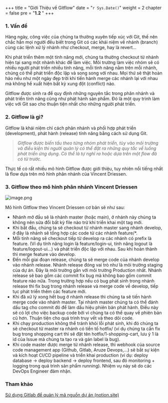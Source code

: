 +++
title = "Giới Thiệu về Gitflow"
date = "`r Sys.Date()`" 
weight = 2
chapter = false
pre = "<b>1.2 </b>"
+++

### 1. Vấn đề

Hàng ngày, công việc của chúng ta thường xuyên tiếp xúc với Git, thế nên chắc hẳn mọi người đều biết trong Git có các khái niệm về nhánh (branch) cùng các lệnh xử lý nhánh như checkout, merge, hay là revert…

Khi phát triển thêm một tính năng mới, chúng ta thường checkout từ nhánh hiện tại sang một nhánh khác để làm việc. Môi trường làm việc nhóm sẽ có nhiều người phát triển nhiều tính năng, mỗi tính năng nằm trên mỗi nhánh, chúng có thể phát triển độc lập và song song với nhau. Mọi thứ sẽ thật hoàn hảo nếu như một ngày đẹp trời khi tiến hành merge các nhánh lại với nhau mà không hề xuất hiện bất kỳ xung đột (conflict) nào.

Gitflow được sinh ra để quy định những nguyên tắc trong phân nhánh và phát triển tính năng cũng như phát hành sản phẩm. Đó là một quy trình làm việc với Git sao cho thuận tiện nhất cho những người phát triển.

### 2. Gitflow là gì?

Gitflow là khái niệm chỉ cách phân nhánh và phối hợp phát triển (development), phát hành (release) tính năng bằng cách sử dụng Git.

> *Gitflow được biến tấu theo từng nhóm phát triển, tùy vào môi trường và điều kiện thì người quản lý có thể đặt ra những quy tắc về luồng phát triển ứng dụng. Có thể là tự nghĩ ra hoặc dựa trên một flow đã có từ trước.*

Thực tế có rất nhiều mô hình Gitflow được giới thiệu, tuy nhiên nổi tiếng nhất là flow dựa trên mô hình phân nhánh của Vincent Driessen.

### 3. Gitflow theo mô hình phân nhánh Vincent Driessen

![image.png](/images/1-introduction/1.2-gitflow/image.png?featherlight=false&width=40pc)

Mô hình Gitflow theo Vincent Driessen cơ bản sẽ như sau:

- Nhánh mở đầu sẽ là nhánh master (hoặc main), ở nhánh này chúng ta không nên sửa đổi bất kỳ file nào trừ khi triển khai một tag mới.
- Khi bắt đầu, chúng ta sẽ checkout từ nhánh master sang nhánh develop, ở đây là nhánh sẽ tổng hợp các code từ các nhánh feature/*.
- Mỗi tính năng sẽ checkout tiếp từ develop ra các nhánh có prefix là feature. (Ví dụ tính năng login là feature/login-ui, tính năng logout là feature/logout-ui…) và phát triển độc lập với nhau. Sau khi hoàn thành thì merge feature vào develop.
- Đến mỗi giai đoạn release, chúng ta sẽ merge code của nhánh develop vào nhánh release. Nhánh release đóng vai trò như là môi trường staging của dự án. Đây là môi trường gần với môi trường Production nhất. Nhánh release sẽ bao gồm các commit fix bug mà không bao gồm commit feature nào nữa. Trong trường hợp nếu có bug phát sinh trong nhánh release thì fix bug trong nhánh release và merge code về develop, tiếp tục phát triển thêm các feature mới.
- Khi đã xử lý xong hết bug ở nhánh release thì chúng ta sẽ tiến hành merge code vào nhánh master. Tại nhánh master chúng ta có thể đánh dấu tag cho commit đó để làm dấu hiệu phiên bản phát hành. Điều này sẽ có lợi cho việc backup code bởi vì chúng ta có thể quay về phiên bản cũ hơn. Thuận tiện cho quá trình truy vết và theo dõi code.
- Khi chạy production không thể tránh khỏi lỗi phát sinh, khi đó chúng ta sẽ checkout từ master ra nhánh có tiền tố hotfix/ (ví dụ chúng ta cần fix bug trong shopping cart thì sẽ đặt tên hotfix/1-shopping-cart, lưu ý 1 là id của Issue mà chúng ta tạo ra và gán label là bug).
- Khi code master được merge từ nhánh release, thì webhook của source code management app (Github, Gitlab, Aruze Devops,…) sẽ bắt sự kiện và kích hoạt CI/CD pipeline và triển khai production (ví dụ: deploy database → deploy backend → deploy frontend, sau đó monitoring + logging trong quá trình sản phẩm running). Nhiệm vụ này sẽ do các DevOps Engineer đảm nhận.

### Tham khảo

[Sử dụng Gitlab để quản lý mã nguồn dự án (notion.site)](https://www.notion.so/899f462b85224829837b3613408ccd54?pvs=21)